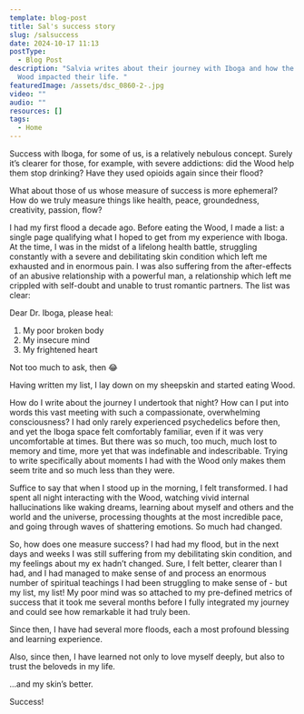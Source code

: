 ```yaml
---
template: blog-post
title: Sal's success story
slug: /salsuccess
date: 2024-10-17 11:13
postType:
  - Blog Post
description: "Salvia writes about their journey with Iboga and how the sacred
  Wood impacted their life. "
featuredImage: /assets/dsc_0860-2-.jpg
video: ""
audio: ""
resources: []
tags:
  - Home
---
```

Success with Iboga, for some of us, is a relatively nebulous concept. Surely it’s clearer for those, for example, with severe addictions: did the Wood help them stop drinking? Have they used opioids again since their flood?



What about those of us whose measure of success is more ephemeral? How do we truly measure things like health, peace, groundedness, creativity, passion, flow?



I had my first flood a decade ago. Before eating the Wood, I made a list: a single page qualifying what I hoped to get from my experience with Iboga. At the time, I was in the midst of a lifelong health battle, struggling constantly with a severe and debilitating skin condition which left me exhausted and in enormous pain. I was also suffering from the after-effects of an abusive relationship with a powerful man, a relationship which left me crippled with self-doubt and unable to trust romantic partners. The list was clear:



Dear Dr. Iboga, please heal:

1. My poor broken body
2. My insecure mind
3. My frightened heart



Not too much to ask, then 😂



Having written my list, I lay down on my sheepskin and started eating Wood.



How do I write about the journey I undertook that night? How can I put into words this vast meeting with such a compassionate, overwhelming consciousness? I had only rarely experienced psychedelics before then, and yet the Iboga space felt comfortably familiar, even if it was very uncomfortable at times. But there was so much, too much, much lost to memory and time, more yet that was indefinable and indescribable. Trying to write specifically about moments I had with the Wood only makes them seem trite and so much less than they were.



Suffice to say that when I stood up in the morning, I felt transformed. I had spent all night interacting with the Wood, watching vivid internal hallucinations like waking dreams, learning about myself and others and the world and the universe, processing thoughts at the most incredible pace, and going through waves of shattering emotions. So much had changed.



So, how does one measure success? I had had my flood, but in the next days and weeks I was still suffering from my debilitating skin condition, and my feelings about my ex hadn’t changed. Sure, I felt better, clearer than I had, and I had managed to make sense of and process an enormous number of spiritual teachings I had been struggling to make sense of - but my list, my list! My poor mind was so attached to my pre-defined metrics of success that it took me several months before I fully integrated my journey and could see how remarkable it had truly been.



Since then, I have had several more floods, each a most profound blessing and learning experience.



Also, since then, I have learned not only to love myself deeply, but also to trust the beloveds in my life.



…and my skin’s better.



Success!
